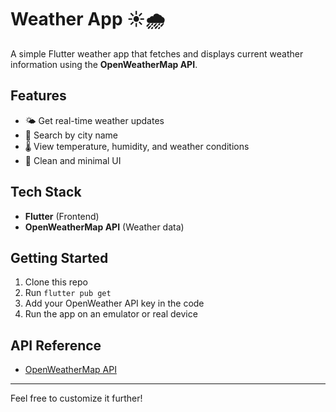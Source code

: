 # Weather App ☀️🌧️

A simple Flutter weather app that fetches and displays current weather information using the **OpenWeatherMap API**.

## Features

- 🌤️ Get real-time weather updates
- 📍 Search by city name
- 🌡️ View temperature, humidity, and weather conditions
- 🧭 Clean and minimal UI

## Tech Stack

- **Flutter** (Frontend)
- **OpenWeatherMap API** (Weather data)

## Getting Started

1. Clone this repo
2. Run `flutter pub get`
3. Add your OpenWeather API key in the code 
4. Run the app on an emulator or real device

## API Reference

- [OpenWeatherMap API](https://openweathermap.org/api)

---

Feel free to customize it further!
